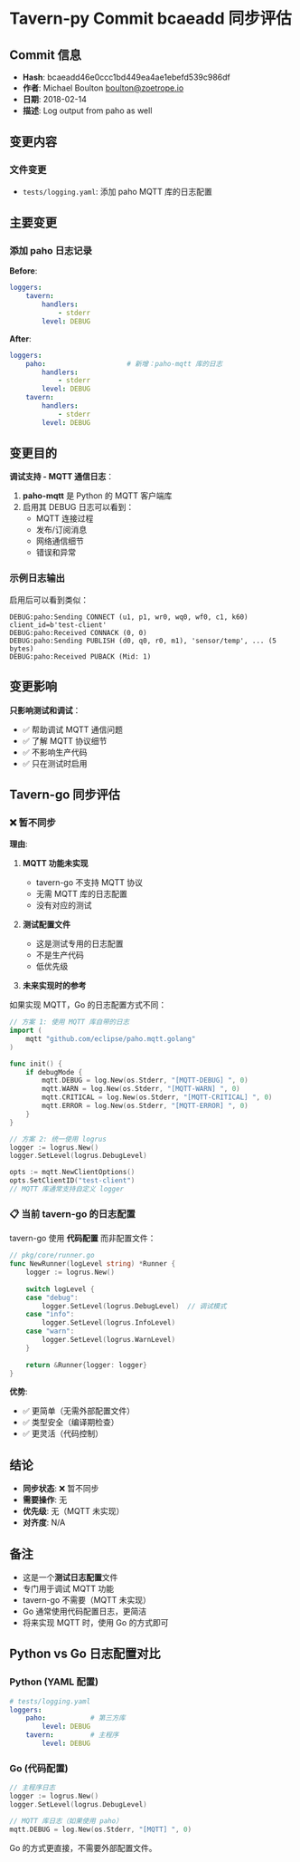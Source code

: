 # Tavern-py Commit bcaeadd 同步评估

## Commit 信息
- **Hash**: bcaeadd46e0ccc1bd449ea4ae1ebefd539c986df
- **作者**: Michael Boulton <boulton@zoetrope.io>
- **日期**: 2018-02-14
- **描述**: Log output from paho as well

## 变更内容

### 文件变更
- `tests/logging.yaml`: 添加 paho MQTT 库的日志配置

## 主要变更

### 添加 paho 日志记录

**Before**:
```yaml
loggers:
    tavern:
        handlers:
            - stderr
        level: DEBUG
```

**After**:
```yaml
loggers:
    paho:                    # 新增：paho-mqtt 库的日志
        handlers:
            - stderr
        level: DEBUG
    tavern:
        handlers:
            - stderr
        level: DEBUG
```

## 变更目的

**调试支持 - MQTT 通信日志**：

1. **paho-mqtt** 是 Python 的 MQTT 客户端库
2. 启用其 DEBUG 日志可以看到：
   - MQTT 连接过程
   - 发布/订阅消息
   - 网络通信细节
   - 错误和异常

### 示例日志输出

启用后可以看到类似：
```
DEBUG:paho:Sending CONNECT (u1, p1, wr0, wq0, wf0, c1, k60) client_id=b'test-client'
DEBUG:paho:Received CONNACK (0, 0)
DEBUG:paho:Sending PUBLISH (d0, q0, r0, m1), 'sensor/temp', ... (5 bytes)
DEBUG:paho:Received PUBACK (Mid: 1)
```

## 变更影响

**只影响测试和调试**：
- ✅ 帮助调试 MQTT 通信问题
- ✅ 了解 MQTT 协议细节
- ✅ 不影响生产代码
- ✅ 只在测试时启用

## Tavern-go 同步评估

### ❌ **暂不同步**

**理由**:

1. **MQTT 功能未实现**
   - tavern-go 不支持 MQTT 协议
   - 无需 MQTT 库的日志配置
   - 没有对应的测试

2. **测试配置文件**
   - 这是测试专用的日志配置
   - 不是生产代码
   - 低优先级

3. **未来实现时的参考**

如果实现 MQTT，Go 的日志配置方式不同：

```go
// 方案 1: 使用 MQTT 库自带的日志
import (
    mqtt "github.com/eclipse/paho.mqtt.golang"
)

func init() {
    if debugMode {
        mqtt.DEBUG = log.New(os.Stderr, "[MQTT-DEBUG] ", 0)
        mqtt.WARN = log.New(os.Stderr, "[MQTT-WARN] ", 0)
        mqtt.CRITICAL = log.New(os.Stderr, "[MQTT-CRITICAL] ", 0)
        mqtt.ERROR = log.New(os.Stderr, "[MQTT-ERROR] ", 0)
    }
}

// 方案 2: 统一使用 logrus
logger := logrus.New()
logger.SetLevel(logrus.DebugLevel)

opts := mqtt.NewClientOptions()
opts.SetClientID("test-client")
// MQTT 库通常支持自定义 logger
```

### 📋 当前 tavern-go 的日志配置

tavern-go 使用 **代码配置** 而非配置文件：

```go
// pkg/core/runner.go
func NewRunner(logLevel string) *Runner {
    logger := logrus.New()
    
    switch logLevel {
    case "debug":
        logger.SetLevel(logrus.DebugLevel)  // 调试模式
    case "info":
        logger.SetLevel(logrus.InfoLevel)
    case "warn":
        logger.SetLevel(logrus.WarnLevel)
    }
    
    return &Runner{logger: logger}
}
```

**优势**:
- ✅ 更简单（无需外部配置文件）
- ✅ 类型安全（编译期检查）
- ✅ 更灵活（代码控制）

## 结论

- **同步状态**: ❌ 暂不同步
- **需要操作**: 无
- **优先级**: 无（MQTT 未实现）
- **对齐度**: N/A

## 备注

- 这是一个**测试日志配置**文件
- 专门用于调试 MQTT 功能
- tavern-go 不需要（MQTT 未实现）
- Go 通常使用代码配置日志，更简洁
- 将来实现 MQTT 时，使用 Go 的方式即可

## Python vs Go 日志配置对比

### Python (YAML 配置)
```yaml
# tests/logging.yaml
loggers:
    paho:           # 第三方库
        level: DEBUG
    tavern:         # 主程序
        level: DEBUG
```

### Go (代码配置)
```go
// 主程序日志
logger := logrus.New()
logger.SetLevel(logrus.DebugLevel)

// MQTT 库日志（如果使用 paho）
mqtt.DEBUG = log.New(os.Stderr, "[MQTT] ", 0)
```

Go 的方式更直接，不需要外部配置文件。
